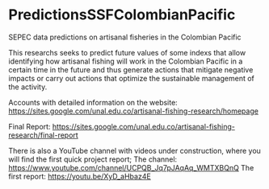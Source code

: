 # PredictionsSSFColombianPacific
SEPEC data predictions on artisanal fisheries in the Colombian Pacific

This researchs  seeks to predict future values of some indexs that allow identifying how artisanal fishing will work in the Colombian Pacific in a certain time in the future and thus generate actions that mitigate negative impacts or carry out actions that optimize the sustainable management of the activity.

Accounts with detailed information on the website: https://sites.google.com/unal.edu.co/artisanal-fishing-research/homepage

Final Report: https://sites.google.com/unal.edu.co/artisanal-fishing-research/final-report

There is also a YouTube channel with videos under construction, where you will find the first quick project report; 
The channel: https://www.youtube.com/channel/UCPQB_Jq7pJAqAq_WMTXBQnQ
The first report: https://youtu.be/XyD_aHbaz4E
